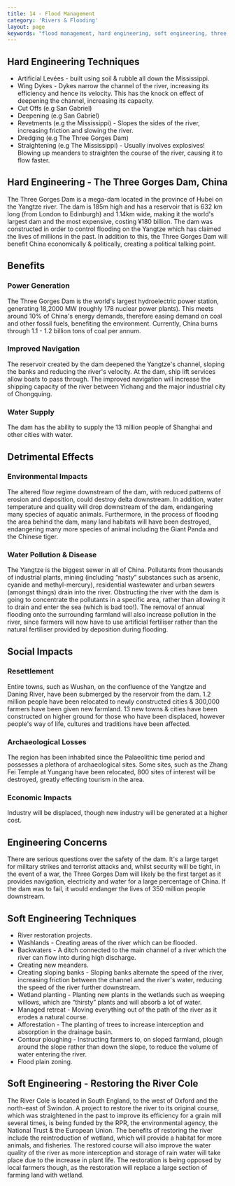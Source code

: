 ```yaml
---
title: 14 - Flood Management
category: 'Rivers & Flooding'
layout: page
keywords: "flood management, hard engineering, soft engineering, three gorges dam, mississippi"
---
```


## Hard Engineering Techniques

- Artificial Levées - built using soil & rubble all down the Mississippi. 
- Wing Dykes - Dykes narrow the channel of the river, increasing its efficiency and hence its velocity. This has the knock on effect of deepening the channel, increasing its capacity. 
- Cut Offs (e.g San Gabriel) 
- Deepening (e.g San Gabriel)
- Revetments (e.g the Mississippi) - Slopes the sides of the river, increasing friction and slowing the river. 
- Dredging (e.g The Three Gorges Dam)
- Straightening (e.g The Mississippi) - Usually involves explosives! Blowing up meanders to straighten the course of the river, causing it to flow faster. 

## Hard Engineering - The Three Gorges Dam, China

The Three Gorges Dam is a mega-dam located in the province of Hubei on the Yangtze river. The dam is 185m high and has a reservoir that is 632 km long (from London to Edinburgh) and 1.14km wide, making it the world's largest dam and the most expensive, costing ¥180 billion. The dam was constructed in order to control flooding on the Yangtze which has claimed the lives of millions in the past. In addition to this, the Three Gorges Dam will benefit China economically & politically, creating a political talking point. 

## Benefits

### Power Generation

The Three Gorges Dam is the world's largest hydroelectric power station, generating 18,2000 MW (roughly 178 nuclear power plants). This meets around 10% of China's energy demands, therefore easing demand on coal and other fossil fuels, benefiting the environment. Currently, China burns through 1.1 - 1.2 billion tons of coal per annum. 

### Improved Navigation

The reservoir created by the dam deepened the Yangtze's channel, sloping the banks and reducing the river's velocity. At the dam, ship lift services allow boats to pass through. The improved navigation will increase the shipping capacity of the river between Yichang and the major industrial city of Chongquing. 

### Water Supply

The dam has the ability to supply the 13 million people of Shanghai and other cities with water. 

## Detrimental Effects

### Environmental Impacts

The altered flow regime downstream of the dam, with reduced patterns of erosion and deposition, could destroy delta downstream. In addition, water temperature and quality will drop downstream of the dam, endangering many species of aquatic animals. Furthermore, in the process of flooding the area behind the dam, many land habitats will have been destroyed, endangering many more species of animal including the Giant Panda and the Chinese tiger.  

### Water Pollution & Disease

The Yangtze is the biggest sewer in all of China. Pollutants from thousands of industrial plants, mining (including “nasty” substances such as arsenic, cyanide and methyl-mercury), residential wastewater and urban sewers (amongst things) drain into the river. Obstructing the river with the dam is going to concentrate the pollutants in a specific area, rather than allowing it to drain and enter the sea (which is bad too!). The removal of annual flooding onto the surrounding farmland will also increase pollution in the river, since farmers will now have to use artificial fertiliser rather than the natural fertiliser provided by deposition during flooding.

## Social Impacts

### Resettlement

Entire towns, such as Wushan, on the confluence of the Yangtze and Daning River, have been submerged by the reservoir from the dam. 1.2 million people have been relocated to newly constructed cities & 300,000 farmers have been given new farmland. 13 new towns & cities have been constructed on higher ground for those who have been displaced, however people's way of life, cultures and traditions have been affected. 

### Archaeological Losses

The region has been inhabited since the Palaeolithic time period and possesses a plethora of archaeological sites. Some sites, such as the Zhang Fei Temple at Yungang have been relocated, 800 sites of interest will be destroyed, greatly effecting tourism in the area. 

### Economic Impacts

Industry will be displaced, though new industry will be generated at a higher cost.

## Engineering Concerns

There are serious questions over the safety of the dam. It's a large target for military strikes and terrorist attacks and, whilst security will be tight, in the event of a war, the Three Gorges Dam will likely be the first target as it provides navigation, electricity and water for a large percentage of China. If the dam was to fail, it would endanger the lives of 350 million people downstream. 

## Soft Engineering Techniques

- River restoration projects.
- Washlands - Creating areas of the river which can be flooded. 
-  Backwaters - A ditch connected to the main channel of a river which the river can flow into during high discharge. 
- Creating new meanders.
- Creating sloping banks - Sloping banks alternate the speed of the river, increasing friction between the channel and the river's water, reducing the speed of the river further downstream. 
- Wetland planting - Planting new plants in the wetlands such as weeping willows, which are “thirsty” plants and will absorb a lot of water.
- Managed retreat - Moving everything out of the path of the river as it erodes a natural course. 
- Afforestation - The planting of trees to increase interception and absorption in the drainage basin. 
- Contour ploughing - Instructing farmers to, on sloped farmland, plough around the slope rather than down the slope, to reduce the volume of water entering the river. 
- Flood plain zoning. 

## Soft Engineering - Restoring the River Cole

The River Cole is located in South England, to the west of Oxford and the north-east of Swindon. A project to restore the river to its original course, which was straightened in the past to improve its efficiency for a grain mill several times,  is being funded by the RPR, the environmental agency, the National Trust & the European Union. The benefits of restoring the river include the reintroduction of wetland, which will provide a habitat for more animals, and fisheries. The restored course will also improve the water quality of the river as more interception and storage of rain water will take place due to the increase in plant life. The restoration is being opposed by local farmers though, as the restoration will replace a large section of farming land with wetland. 